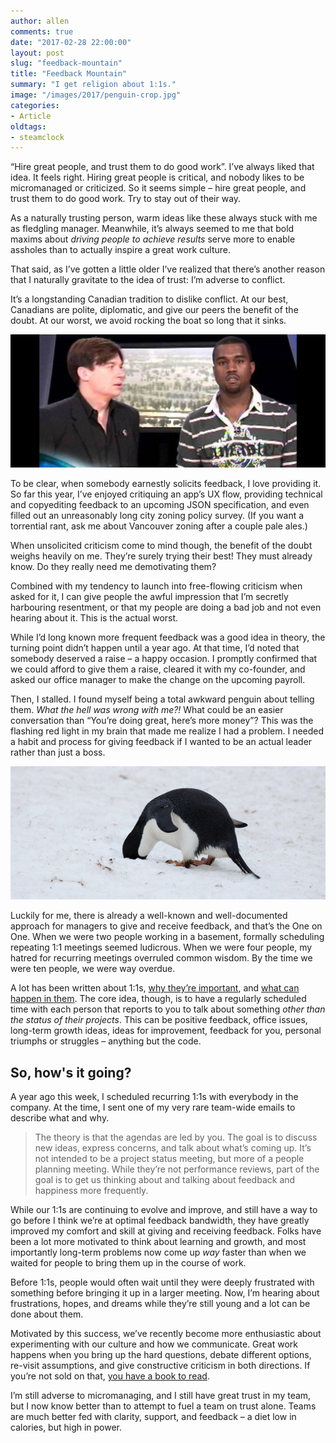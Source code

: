 ```yaml
---
author: allen
comments: true
date: "2017-02-28 22:00:00"
layout: post
slug: "feedback-mountain"
title: "Feedback Mountain"
summary: "I get religion about 1:1s."
image: "/images/2017/penguin-crop.jpg"
categories:
- Article
oldtags:
- steamclock
---
```


“Hire great people, and trust them to do good work”. I’ve always liked that idea. It feels right. Hiring great people is critical, and nobody likes to be micromanaged or criticized. So it seems simple &ndash; hire great people, and trust them to do good work. Try to stay out of their way.

As a naturally trusting person, warm ideas like these always stuck with me as fledgling manager. Meanwhile, it’s always seemed to me that bold maxims about *driving people to achieve results* serve more to enable assholes than to actually inspire a great work culture.

That said, as I’ve gotten a little older I’ve realized that there’s another reason that I naturally gravitate to the idea of trust: I’m adverse to conflict.

It’s a longstanding Canadian tradition to dislike conflict. At our best, Canadians are polite, diplomatic, and give our peers the benefit of the doubt. At our worst, we avoid rocking the boat so long that it sinks.

<img src='/images/2017/kanye-meyers.jpg'>

To be clear, when somebody earnestly solicits feedback, I love providing it. So far this year, I’ve enjoyed critiquing an app’s UX flow, providing technical and copyediting feedback to an upcoming JSON specification, and even filled out an unreasonably long city zoning policy survey. (If you want a torrential rant, ask me about Vancouver zoning after a couple pale ales.)

When unsolicited criticism come to mind though, the benefit of the doubt weighs heavily on me. They’re surely trying their best!  They must already know. Do they really need me demotivating them?

Combined with my tendency to launch into free-flowing criticism when asked for it, I can give people the awful impression that I’m secretly harbouring resentment, or that my people are doing a bad job and not even hearing about it. This is the actual worst.

While I’d long known more frequent feedback was a good idea in theory, the turning point didn’t happen until a year ago. At that time, I’d noted that somebody deserved a raise &ndash; a happy occasion. I promptly confirmed that we could afford to give them a raise, cleared it with my co-founder, and asked our office manager to make the change on the upcoming payroll.

Then, I stalled. I found myself being a total awkward penguin about telling them. *What the hell was wrong with me?!* What could be an easier conversation than “You’re doing great, here’s more money”? This was the flashing red light in my brain that made me realize I had a problem. I needed a habit and process for giving feedback if I wanted to be an actual leader rather than just a boss.

<img src='/images/2017/penguin-hole.jpg'>

Luckily for me, there is already a well-known and well-documented approach for managers to give and receive feedback, and that’s the One on One. When we were two people working in a basement, formally scheduling repeating 1:1 meetings seemed ludicrous. When we were four people, my hatred for recurring meetings overruled common wisdom. By the time we were ten people, we were way overdue.

A lot has been written about 1:1s, [why they’re important](http://a16z.com/2012/08/18/a-good-place-to-work/), and [what can happen in them](http://randsinrepose.com/archives/the-update-the-vent-and-the-disaster/). The core idea, though, is to have a regularly scheduled time with each person that reports to you to talk about something *other than the status of their projects*. This can be positive feedback, office issues, long-term growth ideas, ideas for improvement, feedback for you, personal triumphs or struggles &ndash; anything but the code.

## So, how's it going?

A year ago this week, I scheduled recurring 1:1s with everybody in the company. At the time, I sent one of my very rare team-wide emails to describe what and why.

> The theory is that the agendas are led by you. The goal is to discuss new ideas, express concerns, and talk about what’s coming up. It’s not intended to be a project status meeting, but more of a people planning meeting. While they’re not performance reviews, part of the goal is to get us thinking about and talking about feedback and happiness more frequently.

While our 1:1s are continuing to evolve and improve, and still have a way to go before I think we’re at optimal feedback bandwidth, they have greatly improved my comfort and skill at giving and receiving feedback. Folks have been a lot more motivated to think about learning and growth, and most importantly long-term problems now come up *way* faster than when we waited for people to bring them up in the course of work.

Before 1:1s, people would often wait until they were deeply frustrated with something before bringing it up in a larger meeting. Now, I’m hearing about frustrations, hopes, and dreams while they’re still young and a lot can be done about them.

Motivated by this success, we’ve recently become more enthusiastic about experimenting with our culture and how we communicate. Great work happens when you bring up the hard questions, debate different options, re-visit assumptions, and give constructive criticism in both directions. If you’re not sold on that, [you have a book to read](https://www.amazon.ca/dp/B00GL3HU4Y/ref=dp-kindle-redirect?_encoding=UTF8&btkr=1).

I’m still adverse to micromanaging, and I still have great trust in my team, but I now know better than to attempt to fuel a team on trust alone. Teams are much better fed with clarity, support, and feedback &ndash; a diet low in calories, but high in power.

